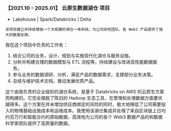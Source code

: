 ###  【2021.10 - 2025.01】  云原生数据湖仓 项目

+  Lakehouse | Spark/Databricks | Delta

```
该项目建立并持续增强一个大规模的湖仓一体系统，为公司研究团队、各 Web3 产品提供了强大的数据支撑。
```

我在这个项目中负责的工作有：

1. 结合公司的业务，设计、规划与实施现代化湖仓与服务设施。
2. 分析并构建合理的数据模型与 ETL 流程等，持续建设与改进高性能数据服务。
3. 参与业务的数据调研、分析，满足产品的数据需求，支撑部分业务决策。
4. 总结与维护技术文档，推动发展优质产品。

这个由我负责的企业级别的湖仓系统，是基于 Databricks on AWS 的云原生方案而构建的。它完全摆脱了陈旧的 Hadoop 生态工具，在管理和处理数据方面要优越得多。这个方案在并未增加供应商绑定的风险的同时，极大地降低了公司需要投入的物理基础设施成本和运维成本。我使用该湖仓集成并处理了来自区块链上日均约百万行和智能合约的原始数据，高效地为公司的各个 Web3 数据产品的和数据科学家团队提供了高质量的数据。

